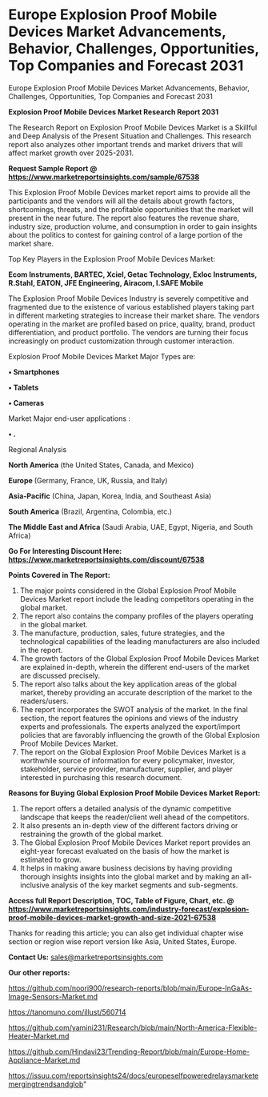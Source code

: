 # Europe Explosion Proof Mobile Devices Market Advancements, Behavior, Challenges, Opportunities, Top Companies and Forecast 2031
 Europe Explosion Proof Mobile Devices Market Advancements, Behavior, Challenges, Opportunities, Top Companies and Forecast 2031

<strong>Explosion Proof Mobile Devices Market Research Report 2031</strong>

The Research Report on Explosion Proof Mobile Devices Market is a Skillful and Deep Analysis of the Present Situation and Challenges. This research report also analyzes other important trends and market drivers that will affect market growth over 2025-2031.

<strong>Request Sample Report @ <a href=https://www.marketreportsinsights.com/sample/67538>https://www.marketreportsinsights.com/sample/67538</a></strong>

This Explosion Proof Mobile Devices market report aims to provide all the participants and the vendors will all the details about growth factors, shortcomings, threats, and the profitable opportunities that the market will present in the near future. The report also features the revenue share, industry size, production volume, and consumption in order to gain insights about the politics to contest for gaining control of a large portion of the market share.

Top Key Players in the Explosion Proof Mobile Devices Market:

<strong>Ecom Instruments, BARTEC, Xciel, Getac Technology, Exloc Instruments, R.Stahl, EATON, JFE Engineering, Airacom, I.SAFE Mobile</strong>

The Explosion Proof Mobile Devices Industry is severely competitive and fragmented due to the existence of various established players taking part in different marketing strategies to increase their market share. The vendors operating in the market are profiled based on price, quality, brand, product differentiation, and product portfolio. The vendors are turning their focus increasingly on product customization through customer interaction.

Explosion Proof Mobile Devices Market Major Types are:

<strong>• Smartphones

• Tablets

• Cameras</strong>

Market Major end-user applications :

<strong>• .</strong>

Regional Analysis

</u><strong><b>North America</b></strong> (the United States, Canada, and Mexico)

<strong><b>Europe </b></strong>(Germany, France, UK, Russia, and Italy)

<strong><b>Asia-Pacific</b></strong> (China, Japan, Korea, India, and Southeast Asia)

<strong><b>South America</b></strong> (Brazil, Argentina, Colombia, etc.)

<strong><b>The Middle East and Africa</b></strong> (Saudi Arabia, UAE, Egypt, Nigeria, and South Africa)

<strong>Go For Interesting Discount Here: <a href=https://www.marketreportsinsights.com/discount/67538>https://www.marketreportsinsights.com/discount/67538</a></strong>

<strong>Points Covered in The Report:</strong>
<ol>
  <li>The major points considered in the Global Explosion Proof Mobile Devices Market report include the leading competitors operating in the global market.</li>
  <li>The report also contains the company profiles of the players operating in the global market.</li>
  <li>The manufacture, production, sales, future strategies, and the technological capabilities of the leading manufacturers are also included in the report.</li>
  <li>The growth factors of the Global Explosion Proof Mobile Devices Market are explained in-depth, wherein the different end-users of the market are discussed precisely.</li>
  <li>The report also talks about the key application areas of the global market, thereby providing an accurate description of the market to the readers/users.</li>
  <li>The report incorporates the SWOT analysis of the market. In the final section, the report features the opinions and views of the industry experts and professionals. The experts analyzed the export/import policies that are favorably influencing the growth of the Global Explosion Proof Mobile Devices Market.</li>
  <li>The report on the Global Explosion Proof Mobile Devices Market is a worthwhile source of information for every policymaker, investor, stakeholder, service provider, manufacturer, supplier, and player interested in purchasing this research document.</li>
</ol>
<strong>Reasons for Buying Global Explosion Proof Mobile Devices Market Report:</strong>

<ol>
  <li>The report offers a detailed analysis of the dynamic competitive landscape that keeps the reader/client well ahead of the competitors.</li>
  <li>It also presents an in-depth view of the different factors driving or restraining the growth of the global market.</li>
  <li>The Global Explosion Proof Mobile Devices Market report provides an eight-year forecast evaluated on the basis of how the market is estimated to grow.</li>
  <li>It helps in making aware business decisions by having providing thorough insights insights into the global market and by making an all-inclusive analysis of the key market segments and sub-segments.</li>
</ol>
<strong>Access full Report Description, TOC, Table of Figure, Chart, etc. @ <a href=https://www.marketreportsinsights.com/industry-forecast/explosion-proof-mobile-devices-market-growth-and-size-2021-67538>https://www.marketreportsinsights.com/industry-forecast/explosion-proof-mobile-devices-market-growth-and-size-2021-67538</a></strong>


Thanks for reading this article; you can also get individual chapter wise section or region wise report version like Asia, United States, Europe.

<strong>Contact Us:</strong>
sales@marketreportsinsights.com

<strong>Our other reports:</strong>

<a href=https://github.com/noori900/research-reports/blob/main/Europe-InGaAs-Image-Sensors-Market.md>https://github.com/noori900/research-reports/blob/main/Europe-InGaAs-Image-Sensors-Market.md</a>

<a href=https://tanomuno.com/illust/560714>https://tanomuno.com/illust/560714</a>

<a href=https://github.com/yamini231/Research/blob/main/North-America-Flexible-Heater-Market.md>https://github.com/yamini231/Research/blob/main/North-America-Flexible-Heater-Market.md</a>

<a href=https://github.com/Hindavi23/Trending-Report/blob/main/Europe-Home-Appliance-Market.md>https://github.com/Hindavi23/Trending-Report/blob/main/Europe-Home-Appliance-Market.md</a>

<a href=https://issuu.com/reportsinsights24/docs/europeselfpoweredrelaysmarketemergingtrendsandglob>https://issuu.com/reportsinsights24/docs/europeselfpoweredrelaysmarketemergingtrendsandglob</a>"
